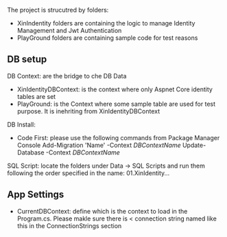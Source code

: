 The project is strucutred by folders:
  - XinIndentity folders are containing the logic to manage Identity Management and Jwt Authentication
  - PlayGround folders are containing sample code for test reasons

DB setup
-----------------------------------
DB Context: are the bridge to che DB Data
- XinIdentityDBContext: is the context where only Aspnet Core identity tables are set
- PlayGround: is the Context where some sample table are used for test purpose. It is inehriting from XinIdentityDBContext

DB Install:
- Code First: please use the following commands from Package Manager Console
    Add-Migration 'Name' -Context $DBContextName$
    Update-Database -Context $DBContextName$
  
SQL Script: locate the folders under Data -> SQL Scripts and run them following the order specified in the name: 01.XinIdentity...

App Settings
------------------------------------
- CurrentDBContext: define which is the context to load in the Program.cs. Please makle sure there is < connection string named like this in the ConnectionStrings section
